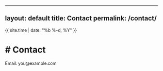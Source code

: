 
---
layout: default
title: Contact
permalink: /contact/
---
<div class="post-header">
  <div class="post-date">{{ site.time | date: "%b %-d, %Y" }}</div>
  <h1 class="post-title"># Contact</h1>
</div>

<p>Email: you@example.com</p>
